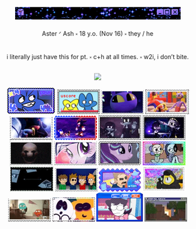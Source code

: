 <div align="center">
  <img src="IMG_8739.gif">
    </div>


<p align="center"> Aster ᐟ Ash  ༝  18 y.o. (Nov 16)  ༝  they / he </h1>

<p align="center"> i literally just have this for pt.  ༝  c+h at all times.  ༝  w2i, i don’t bite. </p>

<div align="center">
  <img src= "IMG_8608.png IMG_8601.png IMG_3806.gif IMG_8652.gif IMG_8630.gif IMG_8633.gif IMG_8689.gif IMG_8690.gif IMG_3801.gif IMG_8540.gif IMG_8696.gif IMG_8694.png IMG_8704.gif IMG_8588.gif IMG_8672.gif IMG_8729.gif IMG_8683.gif IMG_8679.gif IMG_8681.png IMG_8731.gif"
    </div>




![four](IMG_8608.png) ![fourx](IMG_8601.png) ![jax](IMG_3806.gif) ![fnyb](IMG_8652.gif) ![shad](IMG_8630.gif) ![sndw](IMG_8633.gif) ![nuzi](IMG_8689.gif) ![nuzi2](IMG_8690.gif) ![pupt](IMG_3801.gif) ![mlp2](IMG_8540.gif) ![strlglmr](IMG_8696.gif) ![dw](IMG_8694.png) ![dib](IMG_8704.gif) ![ew](IMG_8588.gif) ![tom](IMG_8672.gif) ![gf](IMG_8729.gif) ![tawog](IMG_8683.gif) ![sm](IMG_8679.gif) ![kev2](IMG_8681.png) ![mc](IMG_8731.gif)


